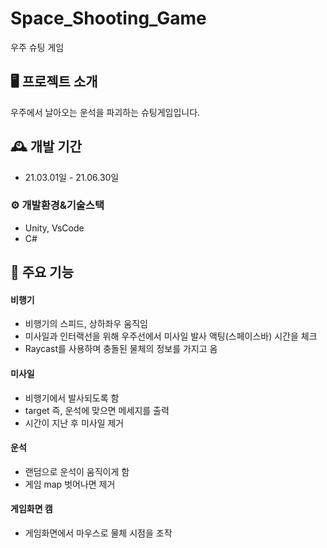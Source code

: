# Space_Shooting_Game
우주 슈팅 게임


## 🖥️ 프로젝트 소개
우주에서 날아오는 운석을 파괴하는 슈팅게임입니다.



## 🕰️ 개발 기간
* 21.03.01일 - 21.06.30일
  

### ⚙️ 개발환경&기술스택
- Unity, VsCode
- C#
  

## 📌 주요 기능
#### 비행기
- 비행기의 스피드, 상하좌우 움직임
- 미사일과 인터랙선을 위해 우주선에서 미사일 발사 액팅(스페이스바) 시간을 체크
- Raycast를 사용하며 충돌된 물체의 정보를 가지고 옴


#### 미사일
- 비행기에서 발사되도록 함
- target 즉, 운석에 맞으면 메세지를 출력
- 시간이 지난 후 미사일 제거


#### 운석
- 랜덤으로 운석이 움직이게 함
- 게임 map 벗어나면 제거


#### 게임화면 캠
- 게임화면에서 마우스로 물체 시점을 조작

